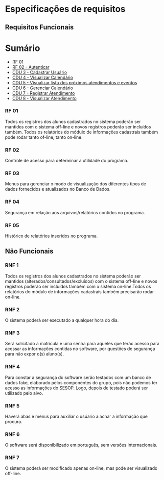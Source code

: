 
# Especificações de requisitos

## Requisitos Funcionais

# Sumário

- [RF 01](#rf-01)
- [RF 02 - Autenticar](#cdu-2---autenticar)
- [CDU 3 - Cadastrar Usuário](#cdu-3---cadastrar-usuario)
- [CDU 4 - Visualizar Calendário](#cdu-4---visualizar-calendario)
- [CDU 5 -  Visualizar lista dos próximos atendimentos e eventos](#cdu-5---visualizar-lista-dos-próximos-atendimentos-e-eventos)
- [CDU 6 - Gerenciar Calendário](#cdu-6---gerenciar-calendario)
- [CDU 7 - Registrar Atendimento](#cdu-7---registrar-atendimento)
- [CDU 8 - Visualizar Atendimento](#cdu-8---visualizar-atendimento)

### RF 01

 Todos os registros dos alunos cadastrados no sistema poderão ser mantidos com o sistema off-line e novos registros poderão ser incluídos também. Todos os relatórios do módulo de informações cadastrais também pode rodar tanto of-line, tanto on-line.

### RF 02

Controle de acesso para determinar a utilidade do programa.

### RF 03

 Menus para gerenciar o modo de visualização dos diferentes tipos de dados fornecidos e atualizados no Banco de Dados.

### RF 04

 Segurança em relação aos arquivos/relatórios contidos no programa.

### RF 05

Histórico de relatórios inseridos no programa.

## Não Funcionais

### RNF 1

Todos os registros dos alunos cadastrados no sistema poderão ser mantidos (alterados/consultados/excluídos) com o sistema off-line e novos registros poderão ser incluídos também com o sistema on-line.Todos os relatórios do módulo de informações cadastrais também precisarão rodar on-line.


### RNF 2

O sistema poderá ser executado a qualquer hora do dia. 

### RNF 3

Será solicitado a matricula e uma senha para aqueles que terão acesso para acessar as informações contidas no software, por questões de segurança para não expor o(s) aluno(s).

### RNF 4

Para constar a segurança do software serão testados com um banco de dados fake, elaborado pelos componentes do grupo, pois não podemos ter acesso as informações do SESOP. Logo, depois de testado poderá ser utilizado pelo alvo.


### RNF 5

Haverá abas e menus para auxiliar o usúario a achar a informação que procura.

### RNF 6

O software será disponibilizado em português, sem versões internacionais.

### RNF 7
 
O sistema poderá ser modificado apenas on-line, mas pode ser visualizado off-line.
